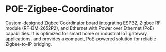 # POE-Zigbee-Coordinator
Custom-designed Zigbee Coordinator board integrating ESP32, Zigbee RF module (RF-BM-2652P2), and Ethernet with Power over Ethernet (PoE) capabilities. It is optimized for smart home or industrial IoT gateway applications, and provides a compact, PoE-powered solution for reliable Zigbee-to-IP bridging.
